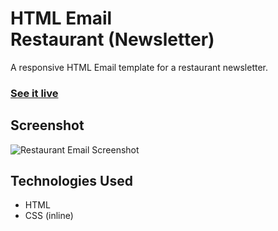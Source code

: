 # HTML Email<br>Restaurant (Newsletter)

A responsive HTML Email template for a restaurant newsletter.

### [See it live](https://tiagomedeirosds.github.io/Email-Restaurant/)

## Screenshot

![Restaurant Email Screenshot](Restaurant.png)


## Technologies Used

* HTML
* CSS (inline)


